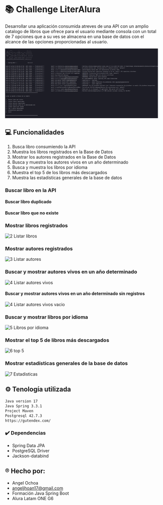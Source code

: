 # 📚 **Challenge LiterAlura**

Desarrollar una aplicación consumida atreves de una API con un amplio catalogo de libros que ofrece para el usuario 
mediante consola con un total de 7 opciones que a su ves se almacena en una base de datos con el alcance de las opciones
proporcionadas al usuario.

![Menu](https://github.com/ZOECK17/LiterAlura/blob/b7284676f2c3c90666b139d13317e2f0770cf0b5/capturas/Menu.png)


## 💻 **Funcionalidades**
1. Busca libro consumiendo la API
2. Muestra los libros registrados en la Base de Datos
3. Mostrar los autores registrados en la Base de Datos
4. Busca y muestra los autores vivos en un año determinado
5. Busca y muestra los libros por idioma
6. Muestra el top 5 de los libros más descargados
7. Muestra las estadísticas generales de la base de datos

### Buscar libro en la API


#### Buscar libro duplicado

#### Buscar libro que no existe

### Mostrar libros registrados
![2 Listar libros](https://github.com/santiagopocon/LiterAlura/assets/156986536/7060ae8e-6a88-4409-9330-8a05cbad144c)

### Mostrar autores registrados
![3 Listar autores](https://github.com/santiagopocon/LiterAlura/assets/156986536/26529efc-10f2-4239-b1d1-7950d87647db)

### Buscar y mostrar autores vivos en un año determinado
![4 Listar autores vivos](https://github.com/santiagopocon/LiterAlura/assets/156986536/017fd8ab-5843-4029-b4bc-4f52980f1728)

#### Buscar y mostrar autores vivos en un año determinado sin registros
![4 Listar autores vivos vacio](https://github.com/santiagopocon/LiterAlura/assets/156986536/7c3d05cd-b234-4ece-9139-c314cd759ef3)

### Buscar y mostrar libros por idioma
![5 Libros por idioma](https://github.com/santiagopocon/LiterAlura/assets/156986536/2c439bea-ec81-453b-8386-ae34ef1f2f3e)

### Mostrar el top 5 de libros más descargados
![6 top 5](https://github.com/santiagopocon/LiterAlura/assets/156986536/f0dec57b-1acd-462c-a1fc-dab71aff635e)

### Mostrar estadísticas generales de la base de datos
![7 Estadisticas](https://github.com/santiagopocon/LiterAlura/assets/156986536/eaffbd3e-6b84-49ca-b664-e8183d090be4)

## ⚙️ **Tenología utilizada**
```
Java version 17
Java Spring 3.3.1
Project Maven
Postgresql 42.7.3
https://gutendex.com/
```
### ✔️ **Dependencias**

- Spring Data JPA  
- PostgreSQL Driver  
- Jackson-databind

## ® **Hecho por:**
- Angel Ochoa
- angeljhoan17@gmail.com
- Formación Java Spring Boot
- Alura Latam ONE G6 

